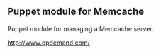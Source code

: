 Puppet module for Memcache
--------------------------
Puppet module for managing a Memcache server.

http://www.opdemand.com/
